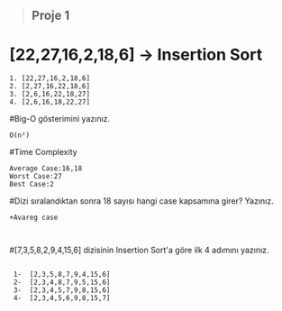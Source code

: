 
> ## Proje 1


# [22,27,16,2,18,6] -> Insertion Sort
```
1. [22,27,16,2,18,6]
2. [2,27,16,22,18,6]
3. [2,6,16,22,18,27] 
4. [2,6,16,18,22,27]

```

#Big-O gösterimini yazınız.
```
O(n²)
```

#Time Complexity

```
Average Case:16,18
Worst Case:27  
Best Case:2
```

#Dizi sıralandıktan sonra 18 sayısı hangi case kapsamına girer? Yazınız.

```
+Avareg case 
     
    
```

     
#[7,3,5,8,2,9,4,15,6] dizisinin Insertion Sort'a göre ilk 4 adımını yazınız.
```

 1-  [2,3,5,8,7,9,4,15,6]
 2-  [2,3,4,8,7,9,5,15,6]
 3-  [2,3,4,5,7,9,8,15,6]
 4-  [2,3,4,5,6,9,8,15,7]
```
